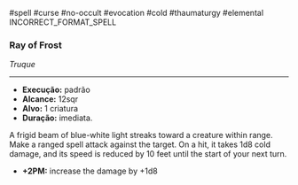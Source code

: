 #spell #curse #no-occult #evocation #cold #thaumaturgy #elemental 
INCORRECT_FORMAT_SPELL
### Ray of Frost
*Truque*
___
- **Execução:** padrão
- **Alcance:** 12sqr
- **Alvo:** 1 criatura
- **Duração:** imediata.

A frigid beam of blue-white light streaks toward a creature within range. Make a ranged spell attack against the target. On a hit, it takes 1d8 cold damage, and its speed is reduced by 10 feet until the start of your next turn.

- **+2PM:** increase the damage by +1d8
